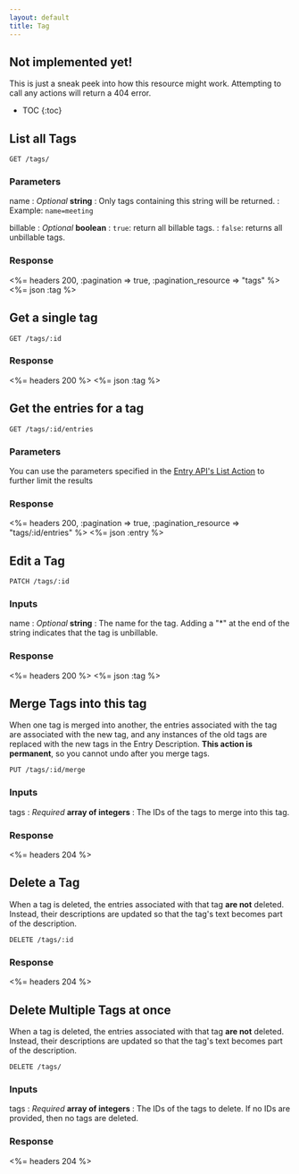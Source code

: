 ```yaml
---
layout: default
title: Tag
---
```


<div class="note warning sticky">
  <h2>Not implemented yet!</h2>
  <p>This is just a sneak peek into how this resource might work. Attempting to call any actions will return a 404 error.</p>
</div>

* TOC
{:toc}

## List all Tags

~~~
GET /tags/
~~~

### Parameters

name
: *Optional* **string**
: Only tags containing this string will be returned.
: Example: `name=meeting`

billable
: *Optional* **boolean**
: `true`: return all billable tags.
: `false`: returns all unbillable tags.

### Response

<%= headers 200, :pagination => true, :pagination_resource => "tags" %>
<%= json :tag %>

## Get a single tag

~~~
GET /tags/:id
~~~

### Response

<%= headers 200 %>
<%= json :tag %>

## Get the entries for a tag

~~~
GET /tags/:id/entries
~~~

### Parameters

You can use the parameters specified in the [Entry API's List Action](/entries/index.html#list) to further limit the results

### Response

<%= headers 200, :pagination => true, :pagination_resource => "tags/:id/entries" %>
<%= json :entry %>

## Edit a Tag

~~~
PATCH /tags/:id
~~~

### Inputs

name
: *Optional* **string**
: The name for the tag. Adding a "*" at the end of the string indicates that the tag is unbillable.

### Response

<%= headers 200 %>
<%= json :tag %>

## Merge Tags into this tag

When one tag is merged into another, the entries associated with the tag are associated with the new tag, and any instances of the old tags are replaced with the new tags in the Entry Description. **This action is permanent**, so you cannot undo after you merge tags.

~~~
PUT /tags/:id/merge
~~~

### Inputs

tags
: *Required* **array of integers**
: The IDs of the tags to merge into this tag.

### Response

<%= headers 204 %>

## Delete a Tag

When a tag is deleted, the entries associated with that tag **are not** deleted. Instead, their descriptions are updated so that the tag's text becomes part of the description.

~~~
DELETE /tags/:id
~~~

### Response

<%= headers 204 %>

## Delete Multiple Tags at once

When a tag is deleted, the entries associated with that tag **are not** deleted. Instead, their descriptions are updated so that the tag's text becomes part of the description.

~~~
DELETE /tags/
~~~

### Inputs

tags
: *Required* **array of integers**
: The IDs of the tags to delete. If no IDs are provided, then no tags are deleted.

### Response

<%= headers 204 %>
